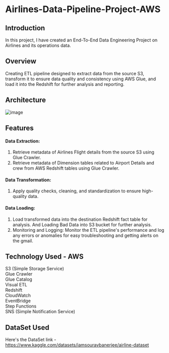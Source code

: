 # Airlines-Data-Pipeline-Project-AWS

## Introduction
In this project, I have created an End-To-End Data Engineering Project on Airlines and its operations data.

## Overview
Creating ETL pipeline designed to extract data from the source S3, transform it to ensure data quality and consistency using AWS Glue, and load it into the Redshift for further analysis and reporting.

## Architecture
![image](https://github.com/user-attachments/assets/abcd7812-1649-4fc0-bc42-4ad1c1e7abb0)


## Features
#### Data Extraction: 
1. Retrieve metadata of Airlines Flight details from the source S3 using Glue Crawler.
2. Retrieve metadata of Dimension tables related to Airport Details and crew from AWS Redshift tables using Glue Crawler.

#### Data Transformation: 
1. Apply quality checks, cleaning, and standardization to ensure high-quality data.

#### Data Loading: 
1. Load transformed data into the destination Redshift fact table for analysis. And Loading Bad Data into S3 bucket for further analysis.
2. Monitoring and Logging: Monitor the ETL pipeline's performance and log any errors or anomalies for easy troubleshooting and getting alerts on the gmail.

## Technology Used - AWS
S3 (Simple Storage Service) <br />
Glue Crawler <br />
Glue Catalog <br />
Visual ETL <br />
Redshift <br />
CloudWatch <br />
EventBridge <br />
Step Functions <br />
SNS (Simple Notification Service) <br />

## DataSet Used
Here's the DataSet link - https://www.kaggle.com/datasets/iamsouravbanerjee/airline-dataset


